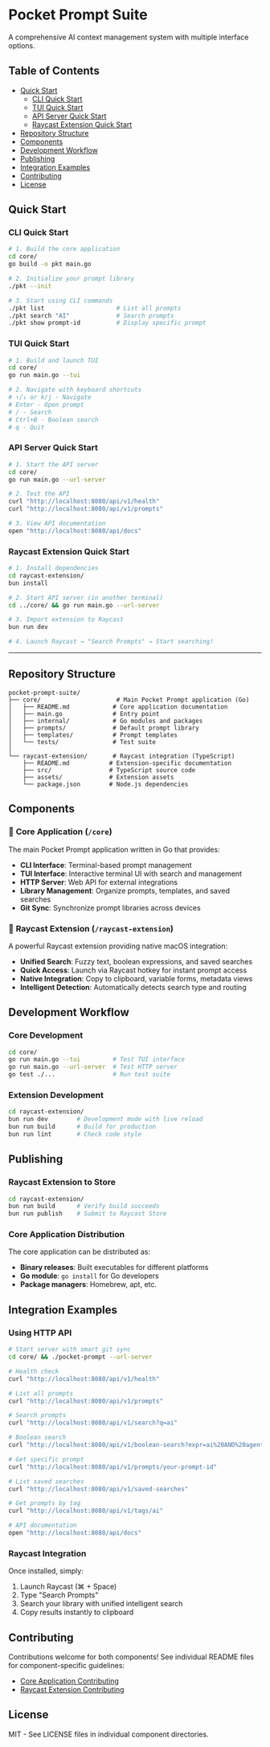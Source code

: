 # Pocket Prompt Suite

A comprehensive AI context management system with multiple interface options.

## Table of Contents

- [Quick Start](#quick-start)
  - [CLI Quick Start](#cli-quick-start)
  - [TUI Quick Start](#tui-quick-start)
  - [API Server Quick Start](#api-server-quick-start)
  - [Raycast Extension Quick Start](#raycast-extension-quick-start)
- [Repository Structure](#repository-structure)
- [Components](#components)
- [Development Workflow](#development-workflow)
- [Publishing](#publishing)
- [Integration Examples](#integration-examples)
- [Contributing](#contributing)
- [License](#license)

## Quick Start

### CLI Quick Start

```bash
# 1. Build the core application
cd core/
go build -o pkt main.go

# 2. Initialize your prompt library
./pkt --init

# 3. Start using CLI commands
./pkt list                    # List all prompts
./pkt search "AI"             # Search prompts
./pkt show prompt-id          # Display specific prompt
```

### TUI Quick Start

```bash
# 1. Build and launch TUI
cd core/
go run main.go --tui

# 2. Navigate with keyboard shortcuts
# ↑/↓ or k/j - Navigate
# Enter - Open prompt
# / - Search
# Ctrl+B - Boolean search
# q - Quit
```

### API Server Quick Start

```bash
# 1. Start the API server
cd core/
go run main.go --url-server

# 2. Test the API
curl "http://localhost:8080/api/v1/health"
curl "http://localhost:8080/api/v1/prompts"

# 3. View API documentation
open "http://localhost:8080/api/docs"
```

### Raycast Extension Quick Start

```bash
# 1. Install dependencies
cd raycast-extension/
bun install

# 2. Start API server (in another terminal)
cd ../core/ && go run main.go --url-server

# 3. Import extension to Raycast
bun run dev

# 4. Launch Raycast → "Search Prompts" → Start searching!
```

---

## Repository Structure

```
pocket-prompt-suite/
├── core/                     # Main Pocket Prompt application (Go)
│   ├── README.md            # Core application documentation
│   ├── main.go              # Entry point
│   ├── internal/            # Go modules and packages
│   ├── prompts/             # Default prompt library
│   ├── templates/           # Prompt templates
│   └── tests/               # Test suite
│
└── raycast-extension/       # Raycast integration (TypeScript)
    ├── README.md           # Extension-specific documentation  
    ├── src/                # TypeScript source code
    ├── assets/             # Extension assets
    └── package.json        # Node.js dependencies
```

## Components

### 🚀 **Core Application** (`/core`)
The main Pocket Prompt application written in Go that provides:
- **CLI Interface**: Terminal-based prompt management
- **TUI Interface**: Interactive terminal UI with search and management
- **HTTP Server**: Web API for external integrations
- **Library Management**: Organize prompts, templates, and saved searches
- **Git Sync**: Synchronize prompt libraries across devices

### 🎯 **Raycast Extension** (`/raycast-extension`)
A powerful Raycast extension providing native macOS integration:
- **Unified Search**: Fuzzy text, boolean expressions, and saved searches
- **Quick Access**: Launch via Raycast hotkey for instant prompt access
- **Native Integration**: Copy to clipboard, variable forms, metadata views
- **Intelligent Detection**: Automatically detects search type and routing

## Development Workflow

### Core Development
```bash
cd core/
go run main.go --tui         # Test TUI interface
go run main.go --url-server  # Test HTTP server
go test ./...                # Run test suite
```

### Extension Development  
```bash
cd raycast-extension/
bun run dev        # Development mode with live reload
bun run build      # Build for production
bun run lint       # Check code style
```

## Publishing

### Raycast Extension to Store
```bash
cd raycast-extension/
bun run build      # Verify build succeeds
bun run publish    # Submit to Raycast Store
```

### Core Application Distribution
The core application can be distributed as:
- **Binary releases**: Built executables for different platforms
- **Go module**: `go install` for Go developers  
- **Package managers**: Homebrew, apt, etc.

## Integration Examples

### Using HTTP API
```bash
# Start server with smart git sync
cd core/ && ./pocket-prompt --url-server

# Health check
curl "http://localhost:8080/api/v1/health"

# List all prompts
curl "http://localhost:8080/api/v1/prompts"

# Search prompts
curl "http://localhost:8080/api/v1/search?q=ai"

# Boolean search  
curl "http://localhost:8080/api/v1/boolean-search?expr=ai%20AND%20agent"

# Get specific prompt
curl "http://localhost:8080/api/v1/prompts/your-prompt-id"

# List saved searches
curl "http://localhost:8080/api/v1/saved-searches"

# Get prompts by tag
curl "http://localhost:8080/api/v1/tags/ai"

# API documentation
open "http://localhost:8080/api/docs"
```

### Raycast Integration
Once installed, simply:
1. Launch Raycast (⌘ + Space)
2. Type "Search Prompts" 
3. Search your library with unified intelligent search
4. Copy results instantly to clipboard

## Contributing

Contributions welcome for both components! See individual README files for component-specific guidelines:
- [Core Application Contributing](core/README.md)
- [Raycast Extension Contributing](raycast-extension/README.md)

## License

MIT - See LICENSE files in individual component directories.